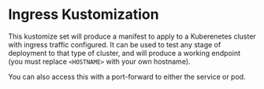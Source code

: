 # Ingress Kustomization
This kustomize set will produce a manifest to apply to a Kuberenetes cluster with ingress traffic configured. It can be used to test any stage of deployment to that type of cluster, and will produce a working endpoint (you must replace ```<HOSTNAME>``` with your own hostname). 

You can also access this with a port-forward to either the service or pod.